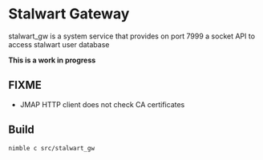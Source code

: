 Stalwart Gateway
================

stalwart_gw is a system service that provides on port 7999 a socket API to
access stalwart user database

**This is a work in progress**

FIXME
-----

- JMAP HTTP client does not check CA certificates

Build
-----

    nimble c src/stalwart_gw
